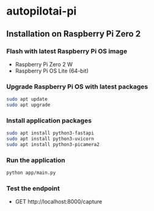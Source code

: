 # autopilotai-pi

## Installation on Raspberry Pi Zero 2

### Flash with latest Raspberry Pi OS image
- Raspberry Pi Zero 2 W
- Raspberry Pi OS Lite (64-bit)

### Upgrade Raspberry Pi OS with latest packages
```sh
sudo apt update
sudo apt upgrade
```

### Install application packages
```sh
sudo apt install python3-fastapi
sudo apt install python3-uvicorn
sudo apt install python3-picamera2
```

### Run the application
```sh
python app/main.py
```

### Test the endpoint
- GET http://localhost:8000/capture